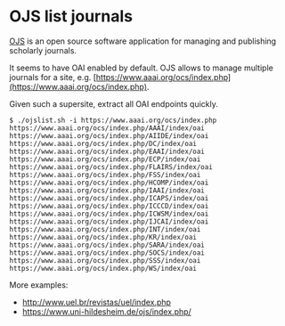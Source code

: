# OJS list journals

[OJS](https://pkp.sfu.ca/ojs/) is an open source software application for
managing and publishing scholarly journals.

It seems to have OAI enabled by default. OJS allows to manage multiple journals
for a site, e.g.
[https://www.aaai.org/ocs/index.php](https://www.aaai.org/ocs/index.php).

Given such a supersite, extract all OAI endpoints quickly.

```
$ ./ojslist.sh -i https://www.aaai.org/ocs/index.php
https://www.aaai.org/ocs/index.php/AAAI/index/oai
https://www.aaai.org/ocs/index.php/AIIDE/index/oai
https://www.aaai.org/ocs/index.php/DC/index/oai
https://www.aaai.org/ocs/index.php/EAAI/index/oai
https://www.aaai.org/ocs/index.php/ECP/index/oai
https://www.aaai.org/ocs/index.php/FLAIRS/index/oai
https://www.aaai.org/ocs/index.php/FSS/index/oai
https://www.aaai.org/ocs/index.php/HCOMP/index/oai
https://www.aaai.org/ocs/index.php/IAAI/index/oai
https://www.aaai.org/ocs/index.php/ICAPS/index/oai
https://www.aaai.org/ocs/index.php/ICCCD/index/oai
https://www.aaai.org/ocs/index.php/ICWSM/index/oai
https://www.aaai.org/ocs/index.php/IJCAI/index/oai
https://www.aaai.org/ocs/index.php/INT/index/oai
https://www.aaai.org/ocs/index.php/KR/index/oai
https://www.aaai.org/ocs/index.php/SARA/index/oai
https://www.aaai.org/ocs/index.php/SOCS/index/oai
https://www.aaai.org/ocs/index.php/SSS/index/oai
https://www.aaai.org/ocs/index.php/WS/index/oai
```

More examples:

* http://www.uel.br/revistas/uel/index.php
* https://www.uni-hildesheim.de/ojs/index.php/
